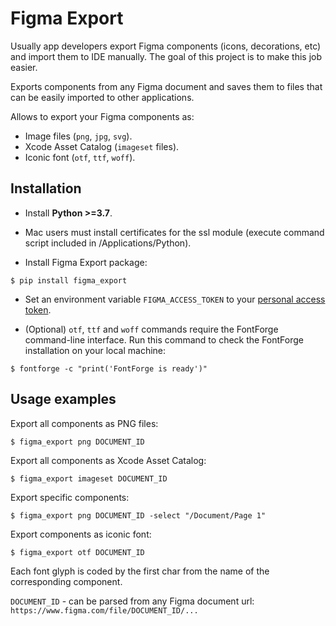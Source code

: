 # Figma Export

Usually app developers export Figma components (icons, decorations, etc) and import them to IDE manually. The goal of this project is to make this job easier.

Exports components from any Figma document and saves them to files that can be easily imported to other applications.

Allows to export your Figma components as:

- Image files (```png```, ```jpg```, ```svg```).
- Xcode Asset Catalog (```imageset``` files).
- Iconic font (```otf```, ```ttf```, ```woff```).

## Installation

- Install **Python >=3.7**.

- Mac users must install certificates for the ssl module (execute command script included in /Applications/Python).

- Install Figma Export package:

```
$ pip install figma_export
```

- Set an environment variable ```FIGMA_ACCESS_TOKEN``` to your [personal access token](https://www.figma.com/developers/api#access-tokens).

- (Optional) ```otf```, ```ttf``` and ```woff``` commands require the FontForge command-line interface. Run this command to check the FontForge installation on your local machine:

```
$ fontforge -c "print('FontForge is ready')"
``` 


## Usage examples

Export all components as PNG files:

```
$ figma_export png DOCUMENT_ID
```

Export all components as Xcode Asset Catalog:

```
$ figma_export imageset DOCUMENT_ID
```

Export specific components:

```
$ figma_export png DOCUMENT_ID -select "/Document/Page 1"
```

Export components as iconic font:

```
$ figma_export otf DOCUMENT_ID
```

Each font glyph is coded by the first char from the name of the corresponding component. 

```DOCUMENT_ID``` - can be parsed from any Figma document url: ```https://www.figma.com/file/DOCUMENT_ID/...```

